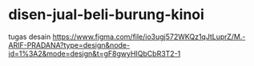 # disen-jual-beli-burung-kinoi
tugas desain
https://www.figma.com/file/io3ugj572WKQz1qJtLuprZ/M.-ARIF-PRADANA?type=design&node-id=1%3A2&mode=design&t=gF8gwyHIQbCbR3T2-1

